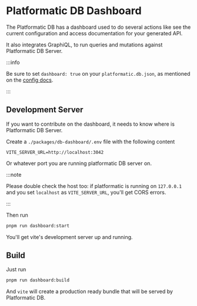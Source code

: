 # Platformatic DB Dashboard

The Platformatic DB has a dashboard used to do several actions like see the current configuration and access documentation for your generated API.

It also integrates GraphiQL, to run queries and mutations against Platformatic DB Server.

:::info

Be sure to set `dashboard: true` on your `platformatic.db.json`, as mentioned on the [config docs](/docs/reference/db/configuration/#dashboard).

:::

## Development Server

If you want to contribute on the dashboard, it needs to know where is Platformatic DB Server.

Create a `./packages/db-dashboard/.env` file with the following content
```
VITE_SERVER_URL=http://localhost:3042
```

Or whatever port you are running platformatic DB server on. 

:::note

Please double check the host too: if platformatic is running on `127.0.0.1` and you set `localhost` as `VITE_SERVER_URL`, you'll get CORS errors.

:::

Then run 
```sh
pnpm run dashboard:start
```

You'll get vite's development server up and running.

## Build

Just run 
```sh
pnpm run dashboard:build
```

And `vite` will create a production ready bundle that will be served by Platformatic DB.

